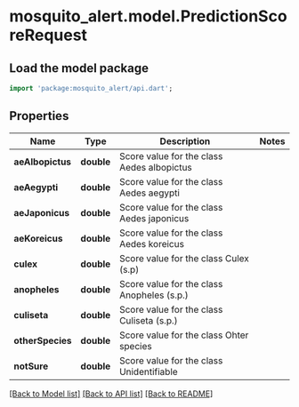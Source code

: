 # mosquito_alert.model.PredictionScoreRequest

## Load the model package
```dart
import 'package:mosquito_alert/api.dart';
```

## Properties
Name | Type | Description | Notes
------------ | ------------- | ------------- | -------------
**aeAlbopictus** | **double** | Score value for the class Aedes albopictus | 
**aeAegypti** | **double** | Score value for the class Aedes aegypti | 
**aeJaponicus** | **double** | Score value for the class Aedes japonicus | 
**aeKoreicus** | **double** | Score value for the class Aedes koreicus | 
**culex** | **double** | Score value for the class Culex (s.p) | 
**anopheles** | **double** | Score value for the class Anopheles (s.p.) | 
**culiseta** | **double** | Score value for the class Culiseta (s.p.) | 
**otherSpecies** | **double** | Score value for the class Ohter species | 
**notSure** | **double** | Score value for the class Unidentifiable | 

[[Back to Model list]](../README.md#documentation-for-models) [[Back to API list]](../README.md#documentation-for-api-endpoints) [[Back to README]](../README.md)


